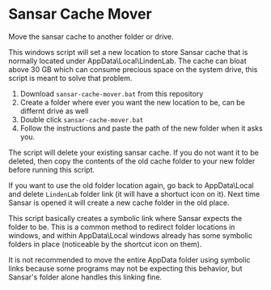# Sansar Cache Mover

Move the sansar cache to another folder or drive.

This windows script will set a new location to store Sansar cache that is normally located under AppData\Local\LindenLab. The cache can bloat above 30 GB which can consume precious space on the system drive, this script is meant to solve that problem.

1. Download `sansar-cache-mover.bat` from this repository
2. Create a folder where ever you want the new location to be, can be differnt drive as well
3. Double click `sansar-cache-mover.bat`
4. Follow the instructions and paste the path of the new folder when it asks you.

The script will delete your existing sansar cache. If you do not want it to be deleted, then copy the contents of the old cache folder to your new folder before running this script.

If you want to use the old folder location again, go back to AppData\Local and delete `LindenLab` folder link (it will have a shortuct icon on it). Next time Sansar is opened it will create a new cache folder in the old place.

This script basically creates a symbolic link where Sansar expects the folder to be. This is a common method to redirect folder locations in windows, and within AppData\Local windows already has some symbolic folders in place (noticeable by the shortcut icon on them).

It is not recommended to move the entire AppData folder using symbolic links because some programs may not be expecting this behavior, but Sansar's folder alone handles this linking fine.
